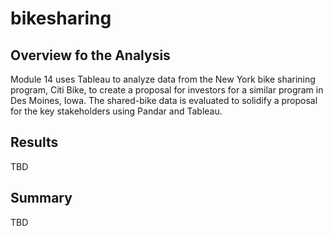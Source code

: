 # bikesharing

## Overview fo the Analysis
Module 14 uses Tableau to analyze data from the New York bike sharining program, Citi Bike, to create a proposal for investors for a similar program in Des Moines, Iowa. The shared-bike data is evaluated to solidify a proposal for the key stakeholders using Pandar and Tableau. 


## Results
TBD

## Summary
TBD
